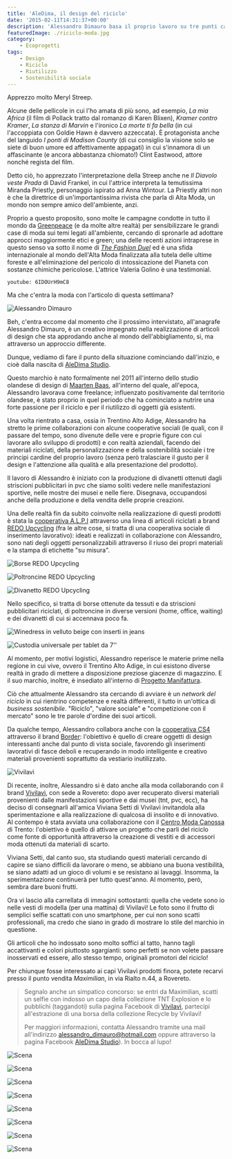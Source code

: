 ```yaml
---
title: 'AleDima, il design del riciclo'
date: '2015-02-11T14:31:37+00:00'
description: 'Alessandro Dimauro basa il proprio lavoro su tre punti cardine: il riciclo, la personalizzazione e la sostenibilità sociale.'
featuredImage: ./riciclo-moda.jpg
category:
    - Ecoprogetti
tags:
    - Design
    - Riciclo
    - Riutilizzo
    - Sostenibilità sociale
---
```


Apprezzo molto Meryl Streep.

Alcune delle pellicole in cui l'ho amata di più sono, ad esempio, *La mia Africa* (il film di Pollack tratto dal romanzo di Karen Blixen), *Kramer contro Kramer*, *La stanza di Marvin* e l'ironico *La morte ti fa bella* (in cui l'accoppiata con Goldie Hawn è davvero azzeccata). È protagonista anche del languido *I ponti di Madison County* (di cui consiglio la visione solo se siete di buon umore ed affettivamente appagati) in cui s'innamora di un affascinante (e ancora abbastanza chiomato!) Clint Eastwood, attore nonché regista del film.

Detto ciò, ho apprezzato l'interpretazione della Streep anche ne *Il Diavolo veste Prada* di David Frankel, in cui l'attrice interpreta la temutissima Miranda Priestly, personaggio ispirato ad Anna Wintour. La Priestly altri non è che la direttrice di un'importantissima rivista che parla di Alta Moda, un mondo non sempre amico dell'ambiente, anzi.

Proprio a questo proposito, sono molte le campagne condotte in tutto il mondo da [Greenpeace](http://www.greenpeace.org/international/en/) (e da molte altre realtà) per sensibilizzare le grandi case di moda sui temi legati all'ambiente, cercando di spronarle ad adottare approcci maggiormente etici e green; una delle recenti azioni intraprese in questo senso va sotto il nome di *[The Fashion Duel](http://www.greenpeace.org/international/en/System-templates/Search-results/?all=the%20fashion%20duel)* ed è una sfida internazionale al mondo dell'Alta Moda finalizzata alla tutela delle ultime foreste e all'eliminazione del pericolo di intossicazione del Pianeta con sostanze chimiche pericolose. L'attrice Valeria Golino è una testimonial.

`youtube: 6IDOUrH9mC8`

Ma che c'entra la moda con l'articolo di questa settimana?

![Alessandro Dimauro](./alessandro-dimauro.jpg)

Beh, c'entra eccome dal momento che il prossimo intervistato, all'anagrafe Alessandro Dimauro, è un creativo impegnato nella realizzazione di articoli di design che sta approdando anche al mondo dell'abbigliamento, sì, ma attraverso un approccio differente.

Dunque, vediamo di fare il punto della situazione cominciando dall'inizio, e cioè dalla nascita di [AleDima Studio](https://www.facebook.com/pages/AleDima-Studio/695349387157542?ref=hl).

Questo marchio è nato formalmente nel 2011 all'interno dello studio olandese di design di [Maarten Baas](http://www.maartenbaas.com), all'interno del quale, all'epoca, Alessandro lavorava come freelance; influenzato positivamente dal territorio olandese, è stato proprio in quel periodo che ha cominciato a nutrire una forte passione per il riciclo e per il riutilizzo di oggetti già esistenti.

Una volta rientrato a casa, ossia in Trentino Alto Adige, Alessandro ha stretto le prime collaborazioni con alcune cooperative sociali (le quali, con il passare del tempo, sono divenute delle vere e proprie figure con cui lavorare allo sviluppo di prodotti) e con realtà aziendali, facendo dei materiali riciclati, della personalizzazione e della sostenibilità sociale i tre principi cardine del proprio lavoro (senza però tralasciare il gusto per il design e l'attenzione alla qualità e alla presentazione del prodotto).

Il lavoro di Alessandro è iniziato con la produzione di divanetti ottenuti dagli striscioni pubblicitari in pvc che siamo soliti vedere nelle manifestazioni sportive, nelle mostre dei musei e nelle fiere. Disegnava, occupandosi anche della produzione e della vendita delle proprie creazioni.

Una delle realtà fin da subito coinvolte nella realizzazione di questi prodotti è stata la [cooperativa A.L.P.I](http://www.coop-alpi.it) attraverso una linea di articoli riciclati a brand [REDO Upcycling](https://www.facebook.com/redoupcycling) (fra le altre cose, si tratta di una cooperativa sociale di inserimento lavorativo): ideati e realizzati in collaborazione con Alessandro, sono nati degli oggetti personalizzabili attraverso il riuso dei propri materiali e la stampa di etichette "su misura".

![Borse REDO Upcycling](./redo.jpg)

![Poltroncine REDO Upcycling](./poltroncine.jpg)

![Divanetto REDO Upcycling](./divanetto.jpg)

Nello specifico, si tratta di borse ottenute da tessuti e da striscioni pubblicitari riciclati, di poltroncine in diverse versioni (home, office, waiting) e dei divanetti di cui si accennava poco fa.

![Winedress in velluto beige con inserti in jeans](./winedress.jpg)

![Custodia universale per tablet da 7''](./custodia.jpg)

Al momento, per motivi logistici, Alessandro reperisce le materie prime nella regione in cui vive, ovvero il Trentino Alto Adige, in cui esistono diverse realtà in grado di mettere a disposizione preziose giacenze di magazzino. E il suo marchio, inoltre, è insediato all'interno di [Progetto Manifattura](http://www.progettomanifattura.it).

Ciò che attualmente Alessandro sta cercando di avviare è un *network del riciclo* in cui rientrino competenze e realtà differenti, il tutto in un'ottica di *business sostenibile*. "Riciclo", "valore sociale" e "competizione con il mercato" sono le tre parole d'ordine dei suoi articoli.

Da qualche tempo, Alessandro collabora anche con la [cooperativa CS4](http://www.cs4.it) attraverso il brand [Border](https://www.facebook.com/pages/Border/1508620196064367?ref=hl): l'obiettivo è quello di creare oggetti di design interessanti anche dal punto di vista sociale, favorendo gli inserimenti lavorativi di fasce deboli e recuperando in modo intelligente e creativo materiali provenienti soprattutto da vestiario inutilizzato.

![Vivilavì](./vivilavi.jpg)

Di recente, inoltre, Alessandro si è dato anche alla moda collaborando con il brand [Vivilavì](https://www.facebook.com/officialvivilavi?fref=ts), con sede a Rovereto: dopo aver recuperato diversi materiali provenienti dalle manifestazioni sportive e dai musei (tnt, pvc, ecc), ha deciso di consegnarli all'amica Viviana Setti di Vivilavì invitandola alla sperimentazione e alla realizzazione di qualcosa di insolito e di innovativo. Al contempo è stata avviata una collaborazione con il [Centro Moda Canossa](http://www.centromoda.tn.it/CMC1/Home.html) di Trento: l'obiettivo è quello di attivare un progetto che parli del riciclo come fonte di opportunità attraverso la creazione di vestiti e di accessori moda ottenuti da materiali di scarto.

Viviana Setti, dal canto suo, sta studiando questi materiali cercando di capire se siano difficili da lavorare o meno, se abbiano una buona vestibilità, se siano adatti ad un gioco di volumi e se resistano ai lavaggi. Insomma, la sperimentazione continuerà per tutto quest'anno. Al momento, però, sembra dare buoni frutti.

Ora vi lascio alla carrellata di immagini sottostanti: quella che vedete sono io nelle vesti di modella (per una mattina) di Vivilavì! Le foto sono il frutto di semplici selfie scattati con uno smartphone, per cui non sono scatti professionali, ma credo che siano in grado di mostrare lo stile del marchio in questione.

Gli articoli che ho indossato sono molto soffici al tatto, hanno tagli accattivanti e colori piuttosto sgargianti: sono perfetti se non volete passare inosservati ed essere, allo stesso tempo, originali promotori del riciclo!

Per chiunque fosse interessato ai capi Vivilavì prodotti finora, potete recarvi presso il punto vendita *Maximilian*, in via Rialto n.44, a Rovereto.

> Segnalo anche un simpatico concorso: se entri da Maximilian, scatti un selfie con indosso un capo della collezione TNT Explosion e lo pubblichi (taggandoti) sulla pagina Facebook di [Vivilavì](https://www.facebook.com/officialvivilavi?fref=ts), partecipi all'estrazione di una borsa della collezione Recycle by Vivilavì!
> 
> Per maggiori informazioni, contatta Alessandro tramite una mail all'indirizzo [alessandro_dimauro@hotmail.com](mailto:alessandro_dimauro@hotmail.com) oppure attraverso la pagina Facebook [AleDima Studio](https://www.facebook.com/pages/AleDima-Studio/695349387157542?fref=ts)).
> In bocca al lupo!

![Scena](./scelta-tagliata-1.jpg)

![Scena](./scelta-tagliata-2.jpg)

![Scena](./scelta-tagliata-3.jpg)

![Scena](./scelta-tagliata-4.jpg)

![Scena](./scelta-tagliata-5.jpg)

![Scena](./scelta-tagliata-6.jpg)

![Scena](./scelta-tagliata-7.jpg)

![Scena](./scelta-tagliata-8.jpg)